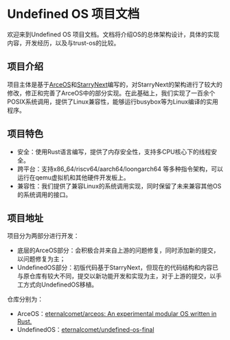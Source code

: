 # Undefined OS 项目文档

欢迎来到Undefined OS 项目文档。文档将介绍OS的总体架构设计，具体的实现内容，开发经历，以及与trust-os的比较。

## 项目介绍

项目主体是基于[ArceOS](https://github.com/oscomp/arceos)和[StarryNext](https://github.com/oscomp/starry-next)编写的，对StarryNext的架构进行了较大的修改，修正和完善了ArceOS中的部分实现。在此基础上，我们实现了一百余个POSIX系统调用，提供了Linux兼容性，能够运行busybox等为Linux编译的实用程序。

## 项目特色

- 安全：使用Rust语言编写，提供了内存安全性，支持多CPU核心下的线程安全。
- 跨平台：支持x86_64/riscv64/aarch64/loongarch64 等多种指令架构，可以运行在qemu虚拟机和其他硬件开发板上。
- 兼容性：我们提供了兼容Linux的系统调用实现，同时保留了未来兼容其他OS的系统调用的接口。

## 项目地址

项目分为两部分进行开发：

- 底层的ArceOS部分：会积极合并来自上游的问题修复，同时添加新的提交，以问题修复为主；
- UndefinedOS部分：初版代码基于StarryNext，但现在的代码结构和内容已与原仓库有较大不同，提交以新功能开发和实现为主，对于上游的提交，以手工方式向UndefinedOS移植。

仓库分别为：

- ArceOS：[eternalcomet/arceos: An experimental modular OS written in Rust.](https://github.com/eternalcomet/arceos)
- UndefinedOS：[eternalcomet/undefined-os-final](https://github.com/eternalcomet/undefined-os-final)
